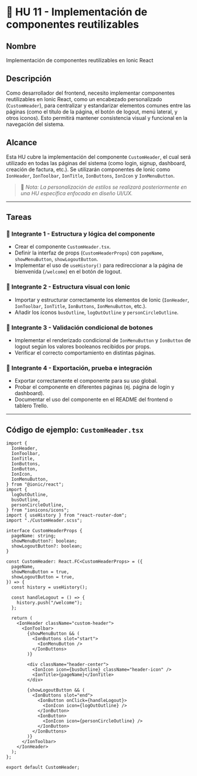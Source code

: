 # 🧩 HU 11 - Implementación de componentes reutilizables

## Nombre
Implementación de componentes reutilizables en Ionic React

## Descripción
Como desarrollador del frontend, necesito implementar componentes reutilizables en Ionic React, como un encabezado personalizado (`CustomHeader`), para centralizar y estandarizar elementos comunes entre las páginas (como el título de la página, el botón de logout, menú lateral, y otros iconos). Esto permitirá mantener consistencia visual y funcional en la navegación del sistema.

## Alcance
Esta HU cubre la implementación del componente `CustomHeader`, el cual será utilizado en todas las páginas del sistema (como login, signup, dashboard, creación de factura, etc.). Se utilizarán componentes de Ionic como `IonHeader`, `IonToolbar`, `IonTitle`, `IonButtons`, `IonIcon` y `IonMenuButton`.

> 🎨 *Nota: La personalización de estilos se realizará posteriormente en una HU específica enfocada en diseño UI/UX.*

---

## Tareas

### 👤 Integrante 1 - Estructura y lógica del componente
- Crear el componente `CustomHeader.tsx`.
- Definir la interfaz de props (`CustomHeaderProps`) con `pageName`, `showMenuButton`, `showLogoutButton`.
- Implementar el uso de `useHistory()` para redireccionar a la página de bienvenida (`/welcome`) en el botón de logout.

### 👤 Integrante 2 - Estructura visual con Ionic
- Importar y estructurar correctamente los elementos de Ionic (`IonHeader`, `IonToolbar`, `IonTitle`, `IonButtons`, `IonMenuButton`, etc.).
- Añadir los íconos `busOutline`, `logOutOutline` y `personCircleOutline`.

### 👤 Integrante 3 - Validación condicional de botones
- Implementar el renderizado condicional de `IonMenuButton` y `IonButton` de logout según los valores booleanos recibidos por props.
- Verificar el correcto comportamiento en distintas páginas.

### 👤 Integrante 4 - Exportación, prueba e integración
- Exportar correctamente el componente para su uso global.
- Probar el componente en diferentes páginas (ej. página de login y dashboard).
- Documentar el uso del componente en el README del frontend o tablero Trello.

---

## Código de ejemplo: `CustomHeader.tsx`

```tsx
import {
  IonHeader,
  IonToolbar,
  IonTitle,
  IonButtons,
  IonButton,
  IonIcon,
  IonMenuButton,
} from "@ionic/react";
import {
  logOutOutline,
  busOutline,
  personCircleOutline,
} from "ionicons/icons";
import { useHistory } from "react-router-dom";
import "./CustomHeader.scss";

interface CustomHeaderProps {
  pageName: string;
  showMenuButton?: boolean;
  showLogoutButton?: boolean;
}

const CustomHeader: React.FC<CustomHeaderProps> = ({
  pageName,
  showMenuButton = true,
  showLogoutButton = true,
}) => {
  const history = useHistory();

  const handleLogout = () => {
    history.push("/welcome");
  };

  return (
    <IonHeader className="custom-header">
      <IonToolbar>
        {showMenuButton && (
          <IonButtons slot="start">
            <IonMenuButton />
          </IonButtons>
        )}

        <div className="header-center">
          <IonIcon icon={busOutline} className="header-icon" />
          <IonTitle>{pageName}</IonTitle>
        </div>

        {showLogoutButton && (
          <IonButtons slot="end">
            <IonButton onClick={handleLogout}>
              <IonIcon icon={logOutOutline} />
            </IonButton>
            <IonButton>
              <IonIcon icon={personCircleOutline} />
            </IonButton>
          </IonButtons>
        )}
      </IonToolbar>
    </IonHeader>
  );
};

export default CustomHeader;
